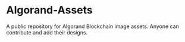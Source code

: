 # Algorand-Assets
A public repository for Algorand Blockchain image assets. Anyone can contribute and add their designs. 
